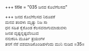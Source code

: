 +++
title = "035 ಜನದ ಕೊಲೆಗೆಲಸದ"

+++
ಜನದ ಕೊಲೆಗೆಲಸದ ನಿರೂಪಕೆ  
ಮನವ ತಂದಳು ಮೃತ್ಯು ನಿಜ ಸಾ  
ಧನ ಸಹಿತ ಕೈಕೊಂಡ ಕೆಲಸವನಾಗುಮಾಡುವಳು  
ಜನಪ ದೃಷ್ಟನ್ನಷ್ಟವೆಂಬುದ  
ನನುಕರಿಸಿ ಮೂರ್ತಿ ತ್ರಯಂಗಳ  
ತನಗೆ ನೆರೆ ವಶಮಾಡಿಕೊಂಡಿಹಳೆಂದು ಮುನಿ ನುಡಿದ    ॥35॥